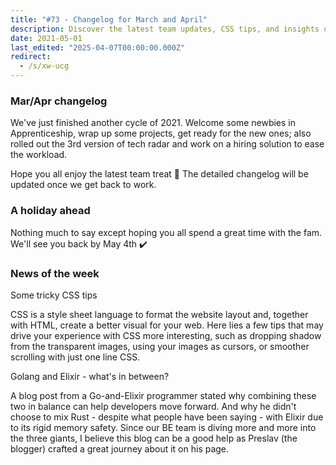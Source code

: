 ```yaml
---
title: "#73 - Changelog for March and April"
description: Discover the latest team updates, CSS tips, and insights on combining Golang and Elixir for better web development in our Mar/Apr changelog.
date: 2021-05-01
last_edited: "2025-04-07T00:00:00.000Z"
redirect:
  - /s/xw-ucg
---
```


### Mar/Apr changelog

We've just finished another cycle of 2021. Welcome some newbies in Apprenticeship, wrap up some projects, get ready for the new ones; also rolled out the 3rd version of tech radar and work on a hiring solution to ease the workload.

Hope you all enjoy the latest team treat 🖤 The detailed changelog will be updated once we get back to work.

### A holiday ahead

Nothing much to say except hoping you all spend a great time with the fam. We'll see you back by May 4th ✔️

### News of the week

Some tricky CSS tips

CSS is a style sheet language to format the website layout and, together with HTML, create a better visual for your web. Here lies a few tips that may drive your experience with CSS more interesting, such as dropping shadow from the transparent images, using your images as cursors, or smoother scrolling with just one line CSS.

Golang and Elixir - what's in between?

A blog post from a Go-and-Elixir programmer stated why combining these two in balance can help developers move forward. And why he didn't choose to mix Rust - despite what people have been saying - with Elixir due to its rigid memory safety. Since our BE team is diving more and more into the three giants, I believe this blog can be a good help as Preslav (the blogger) crafted a great journey about it on his page.

